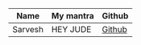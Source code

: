 | Name           | My mantra             | Github                                       |
| -------------- | --------------------- | -------------------------------------------- |
| Sarvesh        | HEY JUDE              | [Github](https://github.com/AFC03)